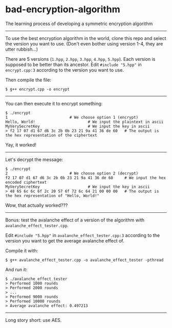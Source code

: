 # bad-encryption-algorithm
The learning process of developing a symmetric encryption algorithm

---

To use the best encryption algorithm in the world, clone this repo and select the version you want to use. (Don't even bother using version 1-4, they are utter rubbish...)

There are 5 versions (`1.hpp`, `2.hpp`, `3.hpp`, `4.hpp`, `5.hpp`).
Each version is supposed to be better than its ancestor.
Edit `#include "5.hpp"` in `encrypt.cpp:3` according to the version you want to use.

Then compile the file:

```
$ g++ encrypt.cpp -o encrypt
```

---

You can then execute it to encrypt something:

```
$ ./encrypt
1							# We choose option 1 (encrypt)
Hello, World!						# We input the plaintext in ascii
MyVerySecretKey						# We input the key in ascii
> f2 17 07 d1 67 d6 3c 2b 0b 23 21 9a 41 36 de 60	# The output is the hex representation of the ciphertext
```

Yay, it worked!

---

Let's decrypt the message:

```
$ ./encrypt
2							# We choose option 2 (decrypt)
f2 17 07 d1 67 d6 3c 2b 0b 23 21 9a 41 36 de 60		# We input the hex encoded ciphertext
MyVerySecretKey						# We input the key in ascii
> 48 65 6c 6c 6f 2c 20 57 6f 72 6c 64 21 00 00 00	# The output is the hex representation of "Hello, World!"
```

Wow, that actually worked???

---

Bonus: test the avalanche effect of a version of the algorithm with `avalanche_effect_tester.cpp`.

Edit `#include "5.hpp"` in `avalanche_effect_tester.cpp:3` according to the version you want to get the average avalanche effect of.

Compile it with:

```
$ g++ avalanche_effect_tester.cpp -o avalanche_effect_tester -pthread
```

And run it:

```
$ ./avalanche_effect_tester
> Performed 1000 rounds
> Performed 2000 rounds
> ...
> Performed 9000 rounds
> Performed 10000 rounds
> Average avalanche effect: 0.497213
```

---

Long story short: use AES.
